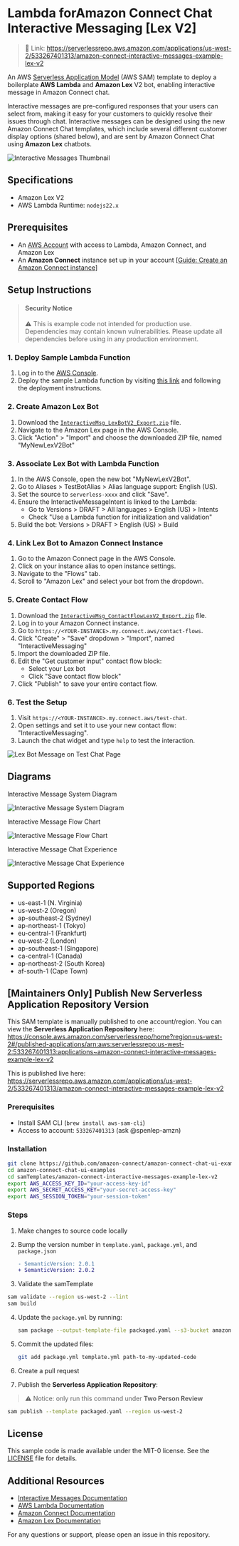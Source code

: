 #  Lambda forAmazon Connect Chat Interactive Messaging [Lex V2]

> 🔗 Link: https://serverlessrepo.aws.amazon.com/applications/us-west-2/533267401313/amazon-connect-interactive-messages-example-lex-v2

An AWS [Serverless Application Model](https://docs.aws.amazon.com/serverless-application-model/latest/developerguide/what-is-sam.html) (AWS SAM) template to deploy a boilerplate **AWS Lambda** and **Amazon Lex** V2 bot, enabling interactive message in Amazon Connect chat.

Interactive messages are pre-configured responses that your users can select from, making it easy for your customers to quickly resolve their issues through chat. Interactive messages can be designed using the new Amazon Connect Chat templates, which include several different customer display options (shared below), and are sent by Amazon Connect Chat using **Amazon Lex** chatbots.

![Interactive Messages Thumbnail](https://github.com/amazon-connect/amazon-connect-chat-ui-examples/blob/master/samTemplates/amazon-connect-interactive-messages-example-lex-v2/docs/AmazonConnectLexLambdaArchitecture.png)

## Specifications

- Amazon Lex V2
- AWS Lambda Runtime: `nodejs22.x`

## Prerequisites

- An [AWS Account](https://aws.amazon.com/console/) with access to Lambda, Amazon Connect, and Amazon Lex
- An **Amazon Connect** instance set up in your account [[Guide: Create an Amazon Connect instance](https://docs.aws.amazon.com/connect/latest/adminguide/amazon-connect-instances.html)]

## Setup Instructions

> #### Security Notice
> ⚠️ This is example code not intended for production use. Dependencies may contain known vulnerabilities. Please update all dependencies before using in any production environment.

### 1. Deploy Sample Lambda Function

1. Log in to the [AWS Console](https://console.aws.amazon.com/console/home).
2. Deploy the sample Lambda function by visiting [this link](https://serverlessrepo.aws.amazon.com/applications/us-west-2/533267401313/amazon-connect-interactive-messages-example-lex-v2) and following the deployment instructions.

### 2. Create Amazon Lex Bot

1. Download the [`InteractiveMsg_LexBotV2_Export.zip`](./InteractiveMsg_LexBotV2_Export.zip) file.
2. Navigate to the Amazon Lex page in the AWS Console.
3. Click "Action" > "Import" and choose the downloaded ZIP file, named "MyNewLexV2Bot"

<!-- TODO: add screenshot (like the LexV1 blog: https://aws.amazon.com/blogs/contact-center/easily-set-up-interactive-messages-for-your-amazon-connect-chatbot/ )-->

### 3. Associate Lex Bot with Lambda Function

1. In the AWS Console, open the new bot "MyNewLexV2Bot".
2. Go to Aliases > TestBotAlias > Alias language support: English (US).
3. Set the source to `serverless-xxxx` and click "Save".
4. Ensure the InteractiveMessageIntent is linked to the Lambda:
   - Go to Versions > DRAFT > All languages > English (US) > Intents
   - Check "Use a Lambda function for initialization and validation"
5. Build the bot: Versions > DRAFT > English (US) > Build

<!-- TODO: add screenshot (like the LexV1 blog: https://aws.amazon.com/blogs/contact-center/easily-set-up-interactive-messages-for-your-amazon-connect-chatbot/ )-->

### 4. Link Lex Bot to Amazon Connect Instance

1. Go to the Amazon Connect page in the AWS Console.
2. Click on your instance alias to open instance settings.
3. Navigate to the "Flows" tab.
4. Scroll to "Amazon Lex" and select your bot from the dropdown.

<!-- TODO: add screenshot (like the LexV1 blog: https://aws.amazon.com/blogs/contact-center/easily-set-up-interactive-messages-for-your-amazon-connect-chatbot/ )-->

### 5. Create Contact Flow

1. Download the [`InteractiveMsg_ContactFlowLexV2_Export.zip`](./InteractiveMsg_ContactFlowLexV2_Export.json) file.
2. Log in to your Amazon Connect instance.
3. Go to `https://<YOUR-INSTANCE>.my.connect.aws/contact-flows`.
4. Click "Create" > "Save" dropdown > "Import", named "InteractiveMessaging"
5. Import the downloaded ZIP file.
6. Edit the "Get customer input" contact flow block:
   - Select your Lex bot
   - Click "Save contact flow block"
7. Click "Publish" to save your entire contact flow.

<!-- TODO: add screenshot (like the LexV1 blog: https://aws.amazon.com/blogs/contact-center/easily-set-up-interactive-messages-for-your-amazon-connect-chatbot/ )-->

### 6. Test the Setup

1. Visit `https://<YOUR-INSTANCE>.my.connect.aws/test-chat`.
2. Open settings and set it to use your new contact flow: "InteractiveMessaging".
3. Launch the chat widget and type `help` to test the interaction.

![Lex Bot Message on Test Chat Page](https://github.com/amazon-connect/amazon-connect-chat-ui-examples/blob/master/samTemplates/amazon-connect-interactive-messages-example-lex-v2/docs/TestChatPageExample.png)

## Diagrams

Interactive Message System Diagram

![Interactive Message System Diagram](https://github.com/amazon-connect/amazon-connect-chat-ui-examples/blob/master/samTemplates/amazon-connect-interactive-messages-example-lex-v2/docs/interactive-message-diagram.png)

Interactive Message Flow Chart

![Interactive Message Flow Chart](https://github.com/amazon-connect/amazon-connect-chat-ui-examples/blob/master/samTemplates/amazon-connect-interactive-messages-example-lex-v2/docs/InteractiveMessageUIExample_FlowChart.png)

Interactive Message Chat Experience

![Interactive Message Chat Experience](https://github.com/amazon-connect/amazon-connect-chat-ui-examples/blob/master/samTemplates/amazon-connect-interactive-messages-example-lex-v2/docs/InteractiveMessageChatFlow.png)

## Supported Regions

- us-east-1 (N. Virginia)
- us-west-2 (Oregon)
- ap-southeast-2 (Sydney)
- ap-northeast-1 (Tokyo)
- eu-central-1 (Frankfurt)
- eu-west-2 (London)
- ap-southeast-1 (Singapore)
- ca-central-1 (Canada)
- ap-northeast-2 (South Korea)
- af-south-1 (Cape Town)

## [Maintainers Only] Publish New Serverless Application Repository Version

This SAM template is manually published to one account/region. You can view the **Serverless Application Repository** here: https://console.aws.amazon.com/serverlessrepo/home?region=us-west-2#/published-applications/arn:aws:serverlessrepo:us-west-2:533267401313:applications~amazon-connect-interactive-messages-example-lex-v2

This is published live here: https://serverlessrepo.aws.amazon.com/applications/us-west-2/533267401313/amazon-connect-interactive-messages-example-lex-v2

### Prerequisites

- Install SAM CLI (`brew install aws-sam-cli`)
- Access to account: `533267401313` (ask @spenlep-amzn)

### Installation

```sh
git clone https://github.com/amazon-connect/amazon-connect-chat-ui-examples.git
cd amazon-connect-chat-ui-examples
cd samTemplates/amazon-connect-interactive-messages-example-lex-v2
export AWS_ACCESS_KEY_ID="your-access-key-id"
export AWS_SECRET_ACCESS_KEY="your-secret-access-key"
export AWS_SESSION_TOKEN="your-session-token"
```

### Steps

1. Make changes to source code locally

2. Bump the version number in `template.yaml`,  `package.yml`, and `package.json`
   ```diff
   - SemanticVersion: 2.0.1
   + SemanticVersion: 2.0.2
   ```

3. Validate the samTemplate

  ```bash
  sam validate --region us-west-2 --lint
  sam build
  ```

4. Update the `package.yml` by running:
   ```bash
   sam package --output-template-file packaged.yaml --s3-bucket amazon-connect-interactive-message-blog-assets-lex-v2 --region us-west-2
   ```

5. Commit the updated files:
   ```bash
   git add package.yml template.yml path-to-my-updated-code
   ```

6. Create a pull request

7. Publish the **Serverless Application Repository**:

> ⚠️ Notice: only run this command under **Two Person Review**

   ```bash
   sam publish --template packaged.yaml --region us-west-2
   ```

## License

This sample code is made available under the MIT-0 license. See the [LICENSE](LICENSE) file for details.

## Additional Resources

- [Interactive Messages Documentation](https://docs.aws.amazon.com/connect/latest/adminguide/interactive-messages.html)
- [AWS Lambda Documentation](https://docs.aws.amazon.com/lambda/)
- [Amazon Connect Documentation](https://docs.aws.amazon.com/connect/)
- [Amazon Lex Documentation](https://docs.aws.amazon.com/lex/)

For any questions or support, please open an issue in this repository.
